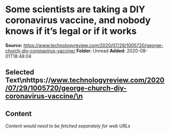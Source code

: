 # Some scientists are taking a DIY coronavirus vaccine, and nobody knows if it’s legal or if it works

**Source:** https://www.technologyreview.com/2020/07/29/1005720/george-church-diy-coronavirus-vaccine/
**Folder:** Unread
**Added:** 2020-08-01T18:48:04


## Selected Text\nhttps://www.technologyreview.com/2020/07/29/1005720/george-church-diy-coronavirus-vaccine/\n

## Content
*Content would need to be fetched separately for web URLs*

